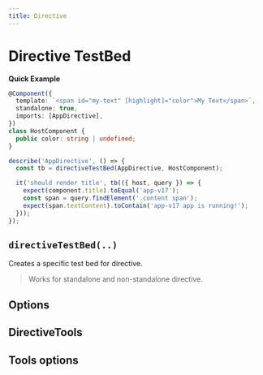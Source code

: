 ```yaml
---
title: Directive
---
```


# Directive TestBed

**Quick Example**

```ts
@Component({
  template: `<span id="my-text" [highlight]="color">My Text</span>`,
  standalone: true,
  imports: [AppDirective],
})
class HostComponent {
  public color: string | undefined;
}

describe('AppDirective', () => {
  const tb = directiveTestBed(AppDirective, HostComponent);

  it('should render title', tb(({ host, query }) => {
    expect(component.title).toEqual('app-v17');
    const span = query.findElement('.content span');
    expect(span.textContent).toContain('app-v17 app is running!');
  }));
});
```

## `directiveTestBed(..)`

Creates a specific test bed for directive.

> Works for standalone and non-standalone directive.

## Options

## DirectiveTools

## Tools options
